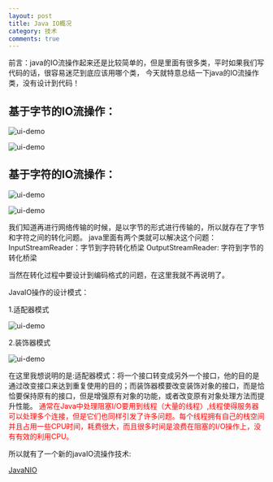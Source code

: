 ```yaml
---
layout: post
title: Java IO概况
category: 技术
comments: true
---
```



前言：java的IO流操作起来还是比较简单的，但是里面有很多类，平时如果我们写代码的话，很容易迷茫到底应该用哪个类，
今天就特意总结一下java的IO流操作类，没有设计到代码！

## 基于字节的IO流操作：

![ui-demo](https://github.com/1011641270/blog/blob/gh-pages/images/1.jpg?raw=true)

![ui-demo](https://github.com/1011641270/blog/blob/gh-pages/images/002.jpg?raw=true)

## 基于字符的IO流操作：

![ui-demo](hhttps://github.com/1011641270/blog/blob/gh-pages/images/003.jpg?raw=true)

![ui-demo](https://github.com/1011641270/blog/blob/gh-pages/images/004.jpg?raw=true)

我们知道再进行网络传输的时候，是以字节的形式进行传输的，所以就存在了字节和字符之间的转化问题。
java里面有两个类就可以解决这个问题：InputStreamReader：字节到字符转化桥梁   OutputStreamReader: 字符到字节的转化桥梁                      

当然在转化过程中要设计到编码格式的问题，在这里我就不再说明了。

JavaIO操作的设计模式：

1.适配器模式

![ui-demo](https://github.com/1011641270/blog/blob/gh-pages/images/005.jpg?raw=true)

2.装饰器模式

![ui-demo](https://github.com/1011641270/blog/blob/gh-pages/images/006.jpg?raw=true)

在这里我想说明的是:适配器模式：将一个接口转变成另外一个接口，他的目的是通过改变接口来达到重复使用的目的；而装饰器模要改变装饰对象的接口，而是恰恰要保持原有的接口，但是增强原有对象的功能，或者改变原有对象处理方法而提升性能。
<font color="red">通常在Java中处理阻塞I/O要用到线程（大量的线程）,线程使得服务器可以处理多个连接，但是它们也同样引发了许多问题。每个线程拥有自己的栈空间并且占用一些CPU时间，耗费很大，而且很多时间是浪费在阻塞的I/O操作上，没有有效的利用CPU。</font> 

所以就有了一个新的javaIO流操作技术:

[JavaNIO](http://www.iteye.com/topic/834447)

